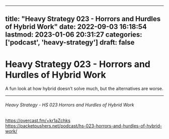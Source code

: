 
---
title: "Heavy Strategy 023 - Horrors and Hurdles of Hybrid Work"
date: 2022-09-03 16:18:54
lastmod: 2023-01-06 20:31:27
categories: ['podcast', 'heavy-strategy']
draft: false
---


# Heavy Strategy 023 - Horrors and Hurdles of Hybrid Work
A fun look at how hybrid doesn’t solve much, but the alternatives are worse.

---
###### Heavy Strategy - HS 023 Horrors and Hurdles of Hybrid Work

https://overcast.fm/+kr1aZchks  
https://packetpushers.net/podcast/hs-023-horrors-and-hurdles-of-hybrid-work/
<!-- #public #podcast #heavy-strategy -->

<!-- {BearID:0F0188D3-C006-40EA-AF89-5EB72B05C379-44228-00000A0A875BC251} -->
